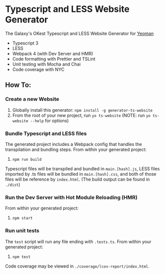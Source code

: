 # Typescript and LESS Website Generator

The Galaxy's OKest Typescript and LESS Website Generator for [Yeoman](https://yeoman.io)

- Typescript 3
- LESS
- Webpack 4 (with Dev Server and HMR)
- Code formatting with Prettier and TSLint
- Unit testing with Mocha and Chai
- Code coverage with NYC

## How To:

### Create a new Website

1.  Globally install this generator: `npm install -g generator-ts-website`
1.  From the root of your new project, run `yo ts-website` (NOTE: run `yo ts-website --help` for options)

### Bundle Typescript and LESS files

The generated project includes a Webpack config that handles the transpilation and bundling steps. From within your generated project:

1. `npm run build`

Typescript files will be transpiled and bundled in `main.[hash].js`, LESS files imported by .ts files will be bundled in `main.[hash].css`, and both of those files will be reference by `index.html`. (The build output can be found in `./dist`)

### Run the Dev Server with Hot Module Reloading (HMR)

From within your generated project:

1. `npm start`

### Run unit tests

The `test` script will run any file ending with `.tests.ts`. From within your generated project:

1. `npm test`

Code coverage may be viewed in `./coverage/lcov-report/index.html`.
